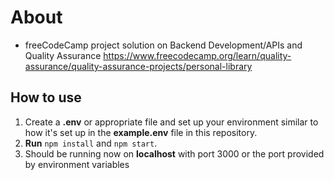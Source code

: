 # About
- freeCodeCamp project solution on Backend Development/APIs and Quality Assurance 
https://www.freecodecamp.org/learn/quality-assurance/quality-assurance-projects/personal-library

## How to use
1. Create a **.env** or appropriate file and set up your environment similar to how it's set up in the **example.env** file in this repository.
2. **Run** `npm install` and `npm start`.
3. Should be running now on **localhost** with port 3000 or the port provided by environment variables
